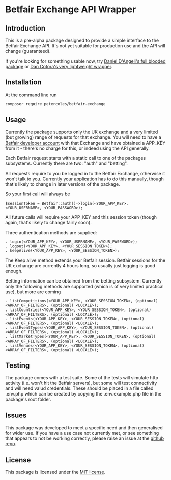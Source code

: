 # Betfair Exchange API Wrapper

## Introduction

This is a pre-alpha package designed to provide a simple interface to the Betfair Exchange API. It's not yet suitable for production use and the API will change (guaranteed).

If you're looking for something usable now, try [Daniel D'Angeli's full blooded package](github.com/danieledangeli/betfair-php) or [Dan Cotora's very lightweight wrapper](github.com/dcro/simple-betfair-php-api).

## Installation

At the command line run

```
composer require petercoles/betfair-exchange
```


## Usage

Currently the package supports only the UK exchange and a very limited (but growing) range of requests for that exchange. You will need to have a [Betfair developer account](https://developer.betfair.com/) with that Exchange and have obtained a APP_KEY from it - there's no charge for this, or indeed using the API generally.

Each Betfair request starts with a static call to one of the packages subsystems. Currently there are two: "auth" and "betting".

All requests require to you be logged in to the Betfair Exchange, otherwise it won't talk to you. Currently your application has to do this manually, though that's likely to change in later versions of the package.

So your first call will always be
```
$sessionToken = Betfair::auth()->login(<YOUR_APP_KEY>, <YOUR_USERNAME>, <YOUR_PASSWORD>);
```
All future calls will require your APP_KEY and this session token (though again, that's likely to change fairly soon).

Three authentication methods are supplied:
```
. login(<YOUR_APP_KEY>, <YOUR_USERNAME>, <YOUR_PASSWORD>);
. logout(<YOUR_APP_KEY>, <YOUR_SESSION_TOKEN>);
. keepAlive(<YOUR_APP_KEY>, <YOUR_SESSION_TOKEN>);
```
The Keep alive method extends your Betfair session. Betfair sessions for the UK exchange are currently 4 hours long, so usually just logging is good enough.

Betting information can be obtained from the betting subsystem. Currently only the following methods are supported (which is of very limited practical use), but more are coming
```
. listCompetitions(<YOUR_APP_KEY>, <YOUR_SESSION_TOKEN>, (optional) <ARRAY_OF_FILTERS>, (optional) <LOCALE>);
. listCountries(<YOUR_APP_KEY>, <YOUR_SESSION_TOKEN>, (optional) <ARRAY_OF_FILTERS>, (optional) <LOCALE>);
. listEvents(<YOUR_APP_KEY>, <YOUR_SESSION_TOKEN>, (optional) <ARRAY_OF_FILTERS>, (optional) <LOCALE>);
. listEventTypes(<YOUR_APP_KEY>, <YOUR_SESSION_TOKEN>, (optional) <ARRAY_OF_FILTERS>, (optional) <LOCALE>);
. listMarketTypes(<YOUR_APP_KEY>, <YOUR_SESSION_TOKEN>, (optional) <ARRAY_OF_FILTERS>, (optional) <LOCALE>);
. listVenues(<YOUR_APP_KEY>, <YOUR_SESSION_TOKEN>, (optional) <ARRAY_OF_FILTERS>, (optional) <LOCALE>);
```

## Testing

The package comes with a test suite. Some of the tests will simulate http activity (i.e. won't hit the Betfair servers), but some will test connectivity and will need valud credentials. These should be placed in a file called .env.php which can be created by copying the .env.example.php file in the package's root folder.

## Issues

This package was developed to meet a specific need and then generalised for wider use. If you have a use case not currently met, or see something that appears to not be working correctly, please raise an issue at the [github repo](https://github.com/petercoles/betfair/issues).

## License

This package is licensed under the [MIT license](http://opensource.org/licenses/MIT).
